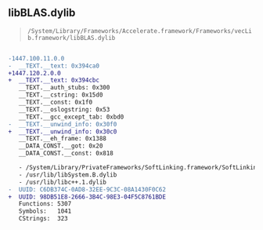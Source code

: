 ## libBLAS.dylib

> `/System/Library/Frameworks/Accelerate.framework/Frameworks/vecLib.framework/libBLAS.dylib`

```diff

-1447.100.11.0.0
-  __TEXT.__text: 0x394ca0
+1447.120.2.0.0
+  __TEXT.__text: 0x394cbc
   __TEXT.__auth_stubs: 0x300
   __TEXT.__cstring: 0x15d0
   __TEXT.__const: 0x1f0
   __TEXT.__oslogstring: 0x53
   __TEXT.__gcc_except_tab: 0xbd0
-  __TEXT.__unwind_info: 0x30f0
+  __TEXT.__unwind_info: 0x30c0
   __TEXT.__eh_frame: 0x1388
   __DATA_CONST.__got: 0x20
   __DATA_CONST.__const: 0x818

   - /System/Library/PrivateFrameworks/SoftLinking.framework/SoftLinking
   - /usr/lib/libSystem.B.dylib
   - /usr/lib/libc++.1.dylib
-  UUID: C6DB374C-0AD8-32EE-9C3C-08A1430F0C62
+  UUID: 98DB51E8-2666-3B4C-98E3-04F5C8761BDE
   Functions: 5307
   Symbols:   1041
   CStrings:  323

```
